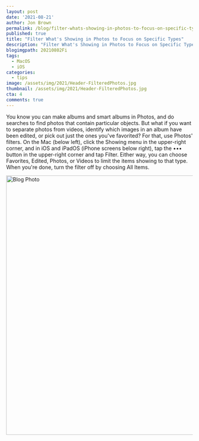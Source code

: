 ```yaml
---
layout: post
date: '2021-08-21'
author: Jon Brown
permalink: /blog/filter-whats-showing-in-photos-to-focus-on-specific-types/
published: true
title: "Filter What's Showing in Photos to Focus on Specific Types"
description: "Filter What's Showing in Photos to Focus on Specific Types"
blogimgpath: 20210802Fi
tags:
  - MacOS
  - iOS
categories:
  - tips
image: /assets/img/2021/Header-FilteredPhotos.jpg
thumbnail: /assets/img/2021/Header-FilteredPhotos.jpg
cta: 4
comments: true
---
```

You know you can make albums and smart albums in Photos, and do searches
to find photos that contain particular objects. But what if you want to
separate photos from videos, identify which images in an album have been
edited, or pick out just the ones you've favorited? For that, use
Photos' filters. On the Mac (below left), click the Showing menu in the
upper-right corner, and in iOS and iPadOS (iPhone screens below right),
tap the ••• button in the upper-right corner and tap Filter. Either way,
you can choose Favorites, Edited, Photos, or Videos to limit the items
showing to that type. When you're done, turn the filter off by choosing
All Items.

<img alt="Blog Photo" src="{{ site.site_cdn }}/assets/img/blog/2021/20210802Fi/image2.jpeg" class="img-fluid rounded m-2" width="700" />